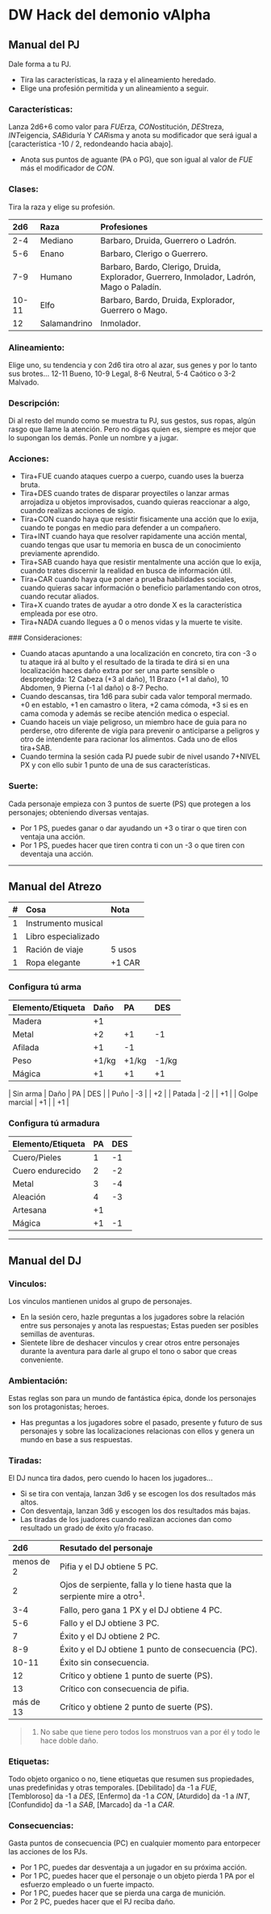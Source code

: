 # DW Hack del demonio vAlpha
## Manual del PJ
Dale forma a tu PJ.
* Tira las características, la raza y el alineamiento heredado.
* Elige una profesión permitida y un alineamiento a seguir.

### Características:
Lanza 2d6+6 como valor para *FUE*rza, *CON*ostitución, *DES*treza, *INT*eigencia, *SAB*iduría Y *CAR*isma y anota su modificador que será igual a [característica -10 / 2, redondeando hacia abajo].
* Anota sus puntos de aguante (PA o PG), que son igual al valor de *FUE* más el modificador de *CON*.

### Clases:
Tira la raza y elige su profesión.

| 2d6 | Raza | Profesiones |
| :---- | :---- | :---- |
| 2-4 | Mediano | Barbaro, Druida, Guerrero o Ladrón. |
| 5-6 | Enano | Barbaro, Clerigo o Guerrero. |
| 7-9 | Humano | Barbaro, Bardo, Clerigo, Druida, Explorador, Guerrero, Inmolador, Ladrón, Mago o Paladín. |
| 10-11 | Elfo | Barbaro, Bardo, Druida, Explorador, Guerrero o Mago. |
| 12 | Salamandrino | Inmolador. |

### Alineamiento:
Elige uno, su tendencia y con 2d6 tira otro al azar, sus genes y por lo tanto sus brotes... 12-11 Bueno, 10-9 Legal, 8-6 Neutral, 5-4 Caótico o 3-2 Malvado.

### Descripción:
Di al resto del mundo como se muestra tu PJ, sus gestos, sus ropas, algún rasgo que llame la atención. Pero no digas quien es, siempre es mejor que lo supongan los demás. Ponle un nombre y a jugar.

### Acciones:
* Tira+FUE cuando ataques cuerpo a cuerpo, cuando uses la buerza bruta.
* Tira+DES cuando trates de disparar proyectiles o lanzar armas arrojadiza u objetos improvisados, cuando quieras reaccionar a algo, cuando realizas acciones de sigio.
* Tira+CON cuando haya que resistir fisicamente una acción que lo exija, cuando te pongas en medio para defender a un compañero.
* Tira+INT cuando haya que resolver rapidamente una acción mental, cuando tengas que usar tu memoria en busca de un conocimiento previamente aprendido.
* Tira+SAB cuando haya que resistir mentalmente una acción que lo exija, cuando trates discernir la realidad en busca de información útil.
* Tira+CAR cuando haya que poner a prueba habilidades sociales, cuando quieras sacar información o beneficio parlamentando con otros, cuando recutar aliados.
* Tira+X cuando trates de ayudar a otro donde X es la característica empleada por ese otro.
* Tira+NADA cuando llegues a 0 o menos vidas y la muerte te visite.

### Consideraciones:
* Cuando atacas apuntando a una localización en concreto, tira con -3 o tu ataque irá al bulto y el resultado de la tirada te dirá si en una localización haces daño extra por ser una parte sensible o desprotegida: 12 Cabeza (+3 al daño), 11 Brazo (+1 al daño), 10 Abdomen, 9 Pierna (-1 al daño) o 8-7 Pecho.
* Cuando descansas, tira 1d6 para subir cada valor temporal mermado. +0 en establo, +1 en camastro o litera, +2 cama cómoda, +3 si es en cama comoda y además se recibe atención medica o especial.
* Cuando haceis un viaje peligroso, un miembro hace de guia para no perderse, otro diferente de vigía para prevenir o anticiparse a peligros y otro de intendente para racionar los alimentos. Cada uno de ellos tira+SAB.
* Cuando termina la sesión cada PJ puede subir de nivel usando 7+NIVEL PX y con ello subir 1 punto de una de sus características.

### Suerte:
Cada personaje empieza con 3 puntos de suerte (PS) que protegen a los personajes; obteniendo diversas ventajas.
* Por 1 PS, puedes ganar o dar ayudando un +3 o tirar o que tiren con ventaja una acción.
* Por 1 PS, puedes hacer que tiren contra ti con un -3 o que tiren con deventaja una acción.

<hr class="end-page">

## Manual del Atrezo

| # | Cosa | Nota |
| :---- | :---- | :---- |
| 1 | Instrumento musical | |
| 1 | Libro especializado | |
| 1 | Ración de viaje | 5 usos |
| 1 | Ropa elegante | +1 CAR |

### Configura tú arma
| Elemento/Etiqueta | Daño | PA | DES |
| :---- | :---- | :---- | :---- |
| Madera | +1 | | |
| Metal | +2 | +1 | -1 |
| Afilada | +1 | -1 | |
| Peso | +1/kg | +1/kg | -1/kg |
| Mágica | +1 | +1 | +1 |

| Sin arma | Daño | PA | DES |
| Puño | -3 | | +2 |
| Patada | -2 | | +1 |
| Golpe marcial | +1 | | +1 |

### Configura tú armadura
| Elemento/Etiqueta | PA | DES |
| :---- | :---- | :---- |
| Cuero/Pieles | 1 | -1 |
| Cuero endurecido | 2 | -2 |
| Metal | 3 | -4 |
| Aleación | 4 | -3 |
| Artesana | +1 | |
| Mágica | +1 | -1 |

<hr class="end-page">

## Manual del DJ

### Vinculos:
Los vinculos mantienen unidos al grupo de personajes.
* En la sesión cero, hazle preguntas a los jugadores sobre la relación entre sus personajes y anota las respuestas; Estas pueden ser posibles semillas de aventuras.
* Sientete libre de deshacer vinculos y crear otros entre personajes durante la aventura para darle al grupo el tono o sabor que creas conveniente.

### Ambientación:
Estas reglas son para un mundo de fantástica épica, donde los personajes son los protagonistas; heroes.
* Has preguntas a los jugadores sobre el pasado, presente y futuro de sus personajes y sobre las localizaciones relacionas con ellos y genera un mundo en base a sus respuestas.

### Tiradas:
El DJ nunca tira dados, pero cuendo lo hacen los jugadores...
* Si se tira con ventaja, lanzan 3d6 y se escogen los dos resultados más altos. 
* Con desventaja, lanzan 3d6 y escogen los dos resultados más bajas. 
* Las tiradas de los juadores cuando realizan acciones dan como resultado un grado de éxito y/o fracaso.

| 2d6 | Resutado del personaje |
| :---- | :---- |
| menos de 2 | Pifia y el DJ obtiene 5 PC. |
| 2 | Ojos de serpiente, falla y lo tiene hasta que la serpiente mire a otro<sup>1</sup>. |
| 3-4 | Fallo, pero gana 1 PX y el DJ obtiene 4 PC. |
| 5-6 | Fallo y el DJ obtiene 3 PC. |
| 7 | Éxito y el DJ obtiene 2 PC. |
| 8-9 | Éxito y el DJ obtiene 1 punto de consecuencia (PC). |
| 10-11 | Éxito sin consecuencia. |
| 12 | Crítico y obtiene 1 punto de suerte (PS). |
| 13 | Crítico con consecuencia de pifia. |
| más de 13 | Crítico y obtiene 2 punto de suerte (PS). |
 
> 1. No sabe que tiene pero todos los monstruos van a por él y todo le hace doble daño.

### Etiquetas:
Todo objeto organico o no, tiene etiquetas que resumen sus propiedades, unas predefinidas y otras temporales.
[Debilitado] da -1 a *FUE*, [Tembloroso] da -1 a *DES*, [Enfermo] da -1 a *CON*, [Aturdido] da -1 a *INT*, [Confundido] da -1 a *SAB*, [Marcado] da -1 a *CAR*.

### Consecuencias:
Gasta puntos de consecuencia (PC) en cualquier momento para entorpecer las acciones de los PJs.
* Por 1 PC, puedes dar desventaja a un jugador en su próxima acción.
* Por 1 PC, puedes hacer que el personaje o un objeto pierda 1 PA por el esfuerzo empleado o un fuerte impacto.
* Por 1 PC, puedes hacer que se pierda una carga de munición.
* Por 2 PC, puedes hacer que el PJ reciba daño.
